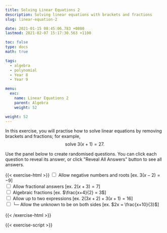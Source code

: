 ```yaml
---
title: Solving Linear Equations 2
description: Solving linear equations with brackets and fractions
slug: linear-equation-2

date: 2021-01-15 08:45:06.783 +0800
lastmod: 2021-02-07 15:17:30.563 +1100

toc: false
type: docs
math: true

tags:
  - algebra
  - polynomial
  - Year 8
  - Year 9

menu:
  exc:
    name: Linear Equations 2
    parent: Algebra
    weight: 52

weight: 52
---
```


In this exercise, you will practise how to solve linear equations by removing brackets and fractions; for example, $$ \text{solve}~3(x+1) = 27. $$

Use the panel below to create randomised questions. You can click each question to reveal its answer, or click "Reveal All Answers" button to see all answers.

{{< exercise-html >}}
<input type="checkbox" id="neg" />
<label for="neg">Allow negative numbers and roots [ex. $3(x-2) = -9$] </label><br />
<input type="checkbox" id="frac0" />
<label for="frac0">Allow fractional answers [ex. $2(x+3) = 7$] </label><br />
<input type="checkbox" id="frac1" />
<label for="frac1">Algebraic fractions [ex. $\frac{x+4}{2} = 3$] </label><br />
<input type="checkbox" id="two" />
<label for="two">Allow up to two expressions [ex. $2(3x+2) + 3(x+1) = 16$] </label><br />
<input type="checkbox" id="both" />
<label for="both">└─ Allow the unknown to be on both sides [ex. $2x = \frac{x+10}{3}$] </label><br />
<br>
{{< /exercise-html >}}

{{< exercise-script >}}

<script>
  function genQs() {
    // Question area
    const qbox = document.getElementById("questions");
    const qinst = document.getElementById("instructions");
    // Read value from the form
    const nq = document.getElementById("nq").value;
    let neg,frac0,frac1,two,both;
    [neg,frac0,frac1,two,both] = 
      ["neg","frac0","frac1","two","both"].map(chked);
    both = two? both : false; // both depends on two
    // Sanity check
    nqIsNumber = /[\d+]/.test(nq);
    if ( !nqIsNumber || nq<1 || nq>10 ) {
      qbox.innerHTML = "Error: Invalid number of questions!";
      return;
    }
    // Coefficients
    const pool5 = arange(2, 5);
    const pool9 = arange(0, 9);
    const poolDenom = arange(2, 9);
    if (neg) {
      pool5.push(...arange(-5, -1));
      pool9.push(...arange(-9, -1));
      poolDenom.push(...arange(-9, -2));
    }
    const poolLett = 'abcdefghijkmnpqrstuvwxyz'.split('');
    // Make questions
    qinst.innerHTML = "Solve the following linear equations.";
    qbox.innerHTML = "";
    let options = MathJax.getMetricsFor(qbox);
    options.display = false;
    MathJax.texReset();
    for (let i = 0; i < nq; i++) {
      const lett = choice(poolLett);
      const ans = new Frac(choice(pool9), frac0? choice(pool9,"z") : 1);
      let lhs, rhs;
      let lhsTex, rhsTex;
      lhs = new Poly([0, ans.d], lett);
      rhs = new Frac(ans.n);
      // if the coefficient of x is not 1, -1, for 50% of chance,
      if (!frac1 && Math.abs(ans.d)!=1 && yn()) { 
        // factorise the coefficient of x to make a bracket
        const op = neg? "n" : "";
        const num0 = new Frac(choice(factorsOf(ans.d, op), "1"));
        const num1 = choice(pool5);
        lhs = lhs.mult(num0.reci()).add(num1);
        lhsTex = `${num0.tex("c")}\\left(${lhs.tex()}\\right)`;
        rhs = rhs.add(num0.mult(num1))
        rhsTex = rhs.tex();
      } else if (!frac1) {
        // multiply the lhs by a number to make a bracket
        const num0 = new Frac(choice(pool5));
        const num1 = choice(pool5);
        const num2 = choice(pool9);
        lhs = lhs.mult(num1).add(num2);
        lhsTex = `${num0.tex("c")}\\left(${lhs.tex()}\\right)`;
        rhs = rhs.mult(num1).add(num2).mult(num0)
        rhsTex = rhs.tex();
      } else {
        // make a fraction
        // choose coefficients so that the rhs has at least one proper factor
        let num0, num1, num2, factors = [];
        while (factors.length < 1) {
          num1 = choice(pool5);
          num2 = choice(pool9);
          factors = factorsOf(num1*rhs+num2, "p");
        }
        num0 = choice(factors);
        lhs = lhs.mult(num1).add(num2);
        lhsTex = `\\dfrac{${lhs.tex()}}{${Math.abs(num0)}}`;
        lhsTex = (num0<0? "-" : "") + lhsTex;
        rhs = rhs.mult(num1).add(num2).mult(new Frac(1, num0));
        rhsTex = rhs.tex();
      }
      if (two) { // add a second expression
        const gen = () => yn()? new Frac(choice(pool9)) : 0;
        let newPoly, newPolyVal = new Frac(1, 2);
        let num11;
        switch (choice(arange(1, frac1? 3 : 2))) {
          case 1 : // add another bracket
            num11 = new Frac(choice(pool5));
            while (newPolyVal.d != 1) { // ensure the value is an integer
              newPoly = new Poly(genCoeffs(1, gen, 1, 2), lett);
              newPolyVal = newPoly.eval(ans).mult(num11);
            }
            if (both && yn()) { // add on the rhs
              rhs = rhs.sub(newPolyVal);
              if (yn()) {
                rhsTex = `${num11.mult(-1).tex("c")}\\left(${newPoly.tex()}\\right)` + rhs.tex("s");
              } else {
                rhsTex = rhs.tex() + `${num11.mult(-1).tex("sc")}\\left(${newPoly.tex()}\\right)`;
              }
            } else { // add on the lhs
              lhsTex += `${num11.tex("sc")}\\left(${newPoly.tex()}\\right)`
              rhs = rhs.add(newPolyVal);
              rhsTex = rhs.tex();
            }
            break;
          case 2 : // add polynomial (without bracket)
            while (newPolyVal.d != 1) { // ensure the value is an integer
              newPoly = new Poly(genCoeffs(1, gen, 0, 1), lett);
              newPolyVal = newPoly.eval(ans);
            }
            if (both && yn()) { // add on the rhs
              rhs = rhs.sub(newPolyVal);
              rhsTex = newPoly.add(rhs).tex();
            } else { // add on the lhs
              const op2 = newPoly.order == 1? "sc" : "s";
              lhsTex += newPoly.tex(op2);
              rhs = rhs.add(newPolyVal);
              rhsTex = rhs.tex();
            }
            break;
          case 3 : // add a fraction
            // choose the denominator from a factor
            while (typeof num11 === "undefined") {
              newPoly = new Poly(genCoeffs(1, gen, 1, 2), lett);
              newPolyVal = newPoly.eval(ans);
              num11 = choice(factorsOf(newPolyVal, neg? "np" : "p"));
            }
            let sign;
            if (both && yn()) { // add on the rhs
              rhs = rhs.sub(newPolyVal.div(num11));
              if (yn()) {
                sign = num11 > 0 ? "" : "-";
                rhsTex = `${sign} \\dfrac{${newPoly.tex()}}{${Math.abs(num11)}}` + rhs.tex("s");
              } else {
                sign = num11 > 0 ? "+" : "-";
                rhsTex = rhs.tex() + `${sign} \\dfrac{${newPoly.tex()}}{${Math.abs(num11)}}`;
              }
            } else { // add on the lhs
              sign = num11 > 0 ? "+" : "-";
              lhsTex += `${sign} \\dfrac{${newPoly.tex()}}{${Math.abs(num11)}}`;
              rhs = rhs.add(newPolyVal.div(num11));
              rhsTex = rhs.tex();
            }
        } // end switch

      } // endif (two)

      const qTex = `${lhsTex} = ${rhsTex}`;
      const aTex = `\\boldsymbol{\\implies ${lett} = ${ans.reduce().tex()}}`;
      render(qTex, aTex, options).then((li) => {
        qbox.appendChild(li);
        MathJax.startup.document.clear();
        MathJax.startup.document.updateDocument();
      });
    }
    return;
  }
</script>
